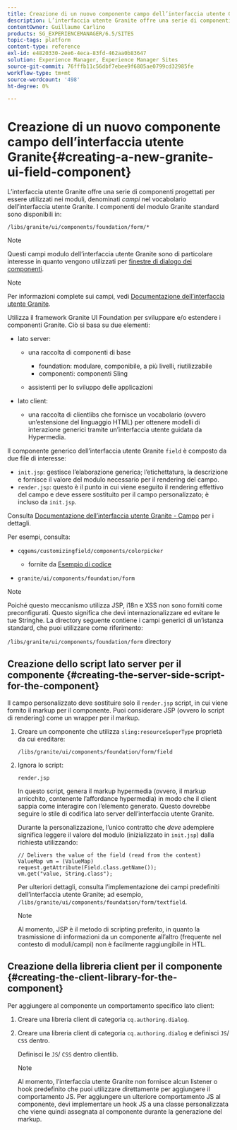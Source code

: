 ```yaml
---
title: Creazione di un nuovo componente campo dell’interfaccia utente Granite
description: L’interfaccia utente Granite offre una serie di componenti progettati per essere utilizzati nei moduli, denominati campi
contentOwner: Guillaume Carlino
products: SG_EXPERIENCEMANAGER/6.5/SITES
topic-tags: platform
content-type: reference
exl-id: e4820330-2ee6-4eca-83fd-462aa0b83647
solution: Experience Manager, Experience Manager Sites
source-git-commit: 76fffb11c56dbf7ebee9f6805ae0799cd32985fe
workflow-type: tm+mt
source-wordcount: '498'
ht-degree: 0%

---
```


# Creazione di un nuovo componente campo dell’interfaccia utente Granite{#creating-a-new-granite-ui-field-component}

L’interfaccia utente Granite offre una serie di componenti progettati per essere utilizzati nei moduli, denominati *campi* nel vocabolario dell’interfaccia utente Granite. I componenti del modulo Granite standard sono disponibili in:

`/libs/granite/ui/components/foundation/form/*`

>[!NOTE]
>
>Questi campi modulo dell’interfaccia utente Granite sono di particolare interesse in quanto vengono utilizzati per [finestre di dialogo dei componenti](/help/sites-developing/developing-components.md).

>[!NOTE]
>
>Per informazioni complete sui campi, vedi [Documentazione dell’interfaccia utente Granite](https://developer.adobe.com/experience-manager/reference-materials/6-5/granite-ui/api/jcr_root/libs/granite/ui/index.html).

Utilizza il framework Granite UI Foundation per sviluppare e/o estendere i componenti Granite. Ciò si basa su due elementi:

* lato server:

   * una raccolta di componenti di base

      * foundation: modulare, componibile, a più livelli, riutilizzabile
      * componenti: componenti Sling

   * assistenti per lo sviluppo delle applicazioni

* lato client:

   * una raccolta di clientlibs che fornisce un vocabolario (ovvero un’estensione del linguaggio HTML) per ottenere modelli di interazione generici tramite un’interfaccia utente guidata da Hypermedia.

Il componente generico dell’interfaccia utente Granite `field` è composto da due file di interesse:

* `init.jsp`: gestisce l’elaborazione generica; l’etichettatura, la descrizione e fornisce il valore del modulo necessario per il rendering del campo.
* `render.jsp`: questo è il punto in cui viene eseguito il rendering effettivo del campo e deve essere sostituito per il campo personalizzato; è incluso da `init.jsp`.

Consulta [Documentazione dell’interfaccia utente Granite - Campo](https://developer.adobe.com/experience-manager/reference-materials/6-5/granite-ui/api/jcr_root/libs/granite/ui/components/foundation/form/field/index.html) per i dettagli.

Per esempi, consulta:

* `cqgems/customizingfield/components/colorpicker`

   * fornite da [Esempio di codice](/help/sites-developing/developing-components-samples.md#code-sample-how-to-customize-dialog-fields)

* `granite/ui/components/foundation/form`

>[!NOTE]
>
>Poiché questo meccanismo utilizza JSP, i18n e XSS non sono forniti come preconfigurati. Questo significa che devi internazionalizzare ed evitare le tue Stringhe. La directory seguente contiene i campi generici di un’istanza standard, che puoi utilizzare come riferimento:
>
>`/libs/granite/ui/components/foundation/form` directory

## Creazione dello script lato server per il componente {#creating-the-server-side-script-for-the-component}

Il campo personalizzato deve sostituire solo il `render.jsp` script, in cui viene fornito il markup per il componente. Puoi considerare JSP (ovvero lo script di rendering) come un wrapper per il markup.

1. Creare un componente che utilizza `sling:resourceSuperType` proprietà da cui ereditare:

   `/libs/granite/ui/components/foundation/form/field`

1. Ignora lo script:

   `render.jsp`

   In questo script, genera il markup hypermedia (ovvero, il markup arricchito, contenente l’affordance hypermedia) in modo che il client sappia come interagire con l’elemento generato. Questo dovrebbe seguire lo stile di codifica lato server dell’interfaccia utente Granite.

   Durante la personalizzazione, l’unico contratto che *deve* adempiere significa leggere il valore del modulo (inizializzato in `init.jsp`) dalla richiesta utilizzando:

   ```
   // Delivers the value of the field (read from the content)
   ValueMap vm = (ValueMap) request.getAttribute(Field.class.getName());
   vm.get("value, String.class");
   ```

   Per ulteriori dettagli, consulta l’implementazione dei campi predefiniti dell’interfaccia utente Granite; ad esempio, `/libs/granite/ui/components/foundation/form/textfield`.

   >[!NOTE]
   >
   >Al momento, JSP è il metodo di scripting preferito, in quanto la trasmissione di informazioni da un componente all’altro (frequente nel contesto di moduli/campi) non è facilmente raggiungibile in HTL.

## Creazione della libreria client per il componente {#creating-the-client-library-for-the-component}

Per aggiungere al componente un comportamento specifico lato client:

1. Creare una libreria client di categoria `cq.authoring.dialog`.
1. Creare una libreria client di categoria `cq.authoring.dialog` e definisci `JS`/ `CSS` dentro.

   Definisci le `JS`/ `CSS` dentro clientlib.

   >[!NOTE]
   >
   >Al momento, l’interfaccia utente Granite non fornisce alcun listener o hook predefinito che puoi utilizzare direttamente per aggiungere il comportamento JS. Per aggiungere un ulteriore comportamento JS al componente, devi implementare un hook JS a una classe personalizzata che viene quindi assegnata al componente durante la generazione del markup.
